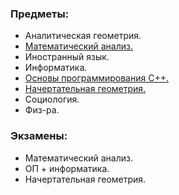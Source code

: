 ### Предметы:
- Аналитическая геометрия.
- [Математический анализ.](https://github.com/DimaPermyakov/IU5/tree/main/Term-1/%D0%9C%D0%B0%D1%82%D0%B5%D0%BC%D0%B0%D1%82%D0%B8%D1%87%D0%B5%D1%81%D0%BA%D0%B8%D0%B9%20%D0%B0%D0%BD%D0%B0%D0%BB%D0%B8%D0%B7)
- Иностранный язык.
- Информатика.
- [Основы программирования C++.](https://github.com/DimaPermyakov/IU5/tree/main/Term-1/%D0%9E%D1%81%D0%BD%D0%BE%D0%B2%D1%8B%20%D0%BF%D1%80%D0%BE%D0%B3%D1%80%D0%B0%D0%BC%D0%BC%D0%B8%D1%80%D0%BE%D0%B2%D0%B0%D0%BD%D0%B8%D1%8F%20%D0%A1%2B%2B)
- [Начертательная геометрия.](https://github.com/DimaPermyakov/IU5/tree/main/Term-1/%D0%98%D0%BD%D0%B6%D0%B5%D0%BD%D0%B5%D1%80%D0%BD%D0%B0%D1%8F%20%D0%B3%D1%80%D0%B0%D1%84%D0%B8%D0%BA%D0%B0)
- Социология.
- Физ-ра.
### Экзамены:
- Математический анализ.
- ОП + информатика.
- Начертательная геометрия.